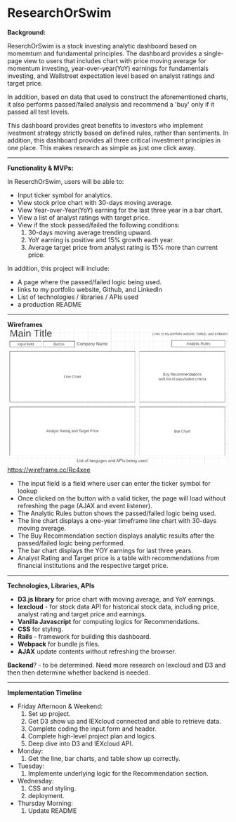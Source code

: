# ResearchOrSwim  

**Background:**

ReserchOrSwim is a stock investing analytic dashboard based on momemtum and fundamental principles. The dashboard provides a single-page view to users that includes chart with price moving average for momentum investing, year-over-year(YoY) earnings for fundamentals investing, and Wallstreet expectation level based on analyst ratings and target price. 

In addition, based on data that used to construct the aforementioned charts, it also performs passed/failed analysis and recommend a 'buy' only if it passed all test levels.

This dashboard provides great benefits to investors who implement ivestment strategy strictly based on defined rules, rather than sentiments. In addition, this dashboard provides all three critical investment principles in one place. This makes research as simple as just one click away. 

---

**Functionality & MVPs:**

In ReserchOrSwim, users will be able to:

- Input ticker symbol for analytics.
- View stock price chart with 30-days moving average.
- View Year-over-Year(YoY) earning for the last three year in a bar chart.
- View a list of analyst ratings with target price.
- View if the stock passed/failed the following conditions:  
  1. 30-days moving average trending upward.
  2. YoY earning is positive and 15% growth each year.
  3. Average target price from analyst rating is 15% more than current price.

In addition, this project will include:
- A page where the passed/failed logic being used.  
- links to my portfolio website, Github, and LinkedIn
- List of technologies / libraries / APIs used
- a production README

---

**Wireframes**
![](wireframe.png)
https://wireframe.cc/Rc4xee

- The input field is a field where user can enter the ticker symbol for lookup
- Once clicked on the button with a valid ticker, the page will load without refreshing the page (AJAX and event listener).
- The Analytic Rules button shows the passed/failed logic being used.
- The line chart displays a one-year timeframe line chart with 30-days moving average.
- The Buy Recommendation section displays analytic results after the passed/failed logic being performed.
- The bar chart displays the YOY earnings for last three years.
- Analyst Rating and Target price is a table with recommendations from financial institutions and the respective target price.


---

**Technologies, Libraries, APIs**

- **D3.js library** for price chart with moving average, and YoY earnings.
- **Iexcloud** - for stock data API for historical stock data, including price, analyst rating and target price and earnings.
- **Vanilla Javascript** for computing logics for Recommendations.
- **CSS** for styling.
- **Rails** - framework for building this dashboard.
- **Webpack** for bundle js files.
- **AJAX**  update contents without refreshing the browser.

**Backend**? - to be determined. Need more research on Iexcloud and D3 and then  then determine whether backend is needed.

---

**Implementation Timeline**

- Friday Afternoon & Weekend: 
    1. Set up project. 
    2. Get D3 show up and IEXcloud connected and able to retrieve data. 
    3. Complete coding the input form and header.
    4. Complete high-level project plan and logics.
    5. Deep dive into D3 and IEXcloud API.
- Monday:
    1. Get the line, bar charts, and table show up correctly.
- Tuesday: 
    1. Implemente underlying logic for the Recommendation section.
- Wednesday:
    1. CSS and styling.
    2. deployment.
- Thursday Morning:
    1. Update README

